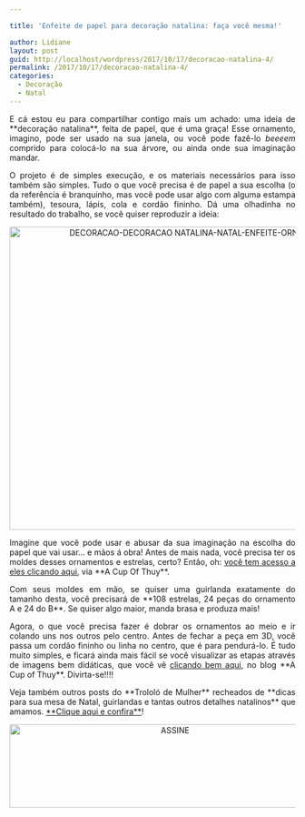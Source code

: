 ```yaml
---

title: 'Enfeite de papel para decoração natalina: faça você mesma!'

author: Lidiane
layout: post
guid: http://localhost/wordpress/2017/10/17/decoracao-natalina-4/
permalink: /2017/10/17/decoracao-natalina-4/
categories:
  - Decoração
  - Natal
---
```

<p align="justify">
  E cá estou eu para compartilhar contigo mais um achado: uma ideia de **decoração natalina**, feita de papel, que é uma graça! Esse ornamento, imagino, pode ser usado na sua janela, ou você pode fazê-lo <em>beeeem</em> comprido para colocá-lo na sua árvore, ou ainda onde sua imaginação mandar.
</p>

<p align="justify">
  O projeto é de simples execução, e os materiais necessários para isso também são simples. Tudo o que você precisa é de papel a sua escolha (o da referência é branquinho, mas você pode usar algo com alguma estampa também), tesoura, lápis, cola e cordão fininho. Dá uma olhadinha no resultado do trabalho, se você quiser reproduzir a ideia:
</p>

<p align="center">
  <a href="http://www.decoracaodacasa.com/blog/wp-content/uploads/2014/11/DECORACAO-DECORACAO-NATALINA-NATAL-ENFEITE-ORNAMENTO-FACA-VOCE-MESMA.jpg"><img class="alignnone size-full wp-image-2253" src="http://www.decoracaodacasa.com/blog/wp-content/uploads/2014/11/DECORACAO-DECORACAO-NATALINA-NATAL-ENFEITE-ORNAMENTO-FACA-VOCE-MESMA.jpg" alt="DECORACAO-DECORACAO NATALINA-NATAL-ENFEITE-ORNAMENTO-FACA VOCE MESMA" width="800" height="533" /></a>
</p>

<p align="justify">
  Imagine que você pode usar e abusar da sua imaginação na escolha do papel que vai usar… e mãos á obra! Antes de mais nada, você precisa ter os moldes desses ornamentos e estrelas, certo? Então, oh: <a href="http://www.acupofthuy.com/wp-content/uploads/2014/11/DIY-Christmas-Paper-Garland-Tutorial-Pattern.pdf" target="_blank">você tem acesso a eles clicando aqui</a>, via **A Cup Of Thuy**.
</p>

<p align="justify">
  Com seus moldes em mão, se quiser uma guirlanda exatamente do tamanho desta, você precisará de **108 estrelas, 24 peças do ornamento A e 24 do B**. Se quiser algo maior, manda brasa e produza mais!
</p>

<p align="justify">
  Agora, o que você precisa fazer é dobrar os ornamentos ao meio e ir colando uns nos outros pelo centro. Antes de fechar a peça em 3D, você passa um cordão fininho ou linha no centro, que é para pendurá-lo. É tudo muito simples, e ficará ainda mais fácil se você visualizar as etapas através de imagens bem didáticas, que você vê <a href="http://www.acupofthuy.com/christmas-diy-week-18-paper-garland/" target="_blank">clicando bem aqui</a>, no blog **A Cup of Thuy**. Divirta-se!!!!
</p>

<p align="justify">
  Veja também outros posts do **Trololó de Mulher** recheados de **dicas para sua mesa de Natal, guirlandas e tantas outros detalhes natalinos** que amamos. <a href="http://www.trololodemulher.com.br/category/natal/" target="_blank">**Clique aqui e confira**</a>!
</p>

<p align="center">
  <a href="http://feedburner.google.com/fb/a/mailverify?uri=blogbichafemea&loc=pt_BR" target="_blank"><img class="alignnone size-full wp-image-14011" src="http://www.trololodemulher.com.br/blog/wp-content/uploads/2017/08/ASSINE.jpg" alt="ASSINE" width="568" height="147" /></a>
</p>